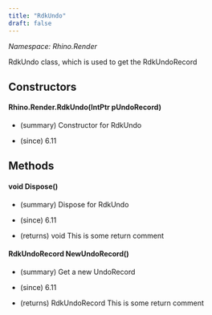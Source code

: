 ```yaml
---
title: "RdkUndo"
draft: false
---
```


*Namespace: Rhino.Render*

   RdkUndo class, which is used to get the 
   RdkUndoRecord
   
## Constructors
#### Rhino.Render.RdkUndo(IntPtr pUndoRecord)
- (summary) 
     Constructor for RdkUndo
     
- (since) 6.11
## Methods
#### void Dispose()
- (summary) 
     Dispose for RdkUndo
     
- (since) 6.11
- (returns) void This is some return comment
#### RdkUndoRecord NewUndoRecord()
- (summary) 
     Get a new UndoRecord
     
- (since) 6.11
- (returns) RdkUndoRecord This is some return comment
